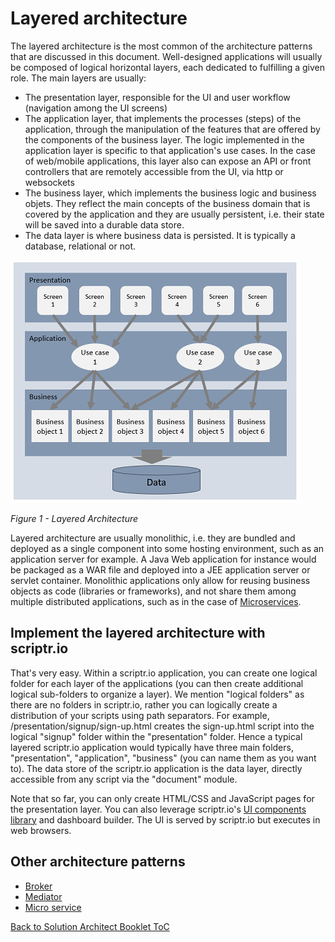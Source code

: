 # Layered architecture

The layered architecture is the most common of the architecture patterns that are discussed in this document. 
Well-designed applications will usually be composed of logical horizontal layers, each dedicated to fulfilling a given role. The main layers are usually: 
- The presentation layer, responsible for the UI and user workflow (navigation among the UI screens)
- The application layer, that implements the processes (steps) of the application, through the manipulation of the features that are offered by the components of the business layer.
The logic implemented in the application layer is specific to that application's use cases. In the case of web/mobile applications, this layer also can expose an API or front controllers that are remotely accessible from the UI, via http or websockets
- The business layer, which implements the business logic and business objets. They reflect the main concepts of the business domain that is covered by the application and they are usually persistent, i.e. their state will be saved into a durable data store. 
- The data layer is where business data is persisted. It is typically a database, relational or not.

![layered architecture](./layered.PNG)

*Figure 1 - Layered Architecture*

Layered architecture are usually monolithic, i.e. they are bundled and deployed as a single component into some hosting environment, such as an application server for example. A Java Web application for instance would be packaged as a WAR file and deployed into a JEE application server or servlet container. Monolithic applications only allow for reusing business objects as code (libraries or frameworks), and not share them among multiple distributed applications, such as in the case of [Microservices](./micro_services.md).

## Implement the layered architecture with scriptr.io

That's very easy. Within a scriptr.io application, you can create one logical folder for each layer of the applications (you can then create additional logical sub-folders to organize a layer). We mention "logical folders" as there are no folders in scriptr.io, rather you can logically create a distribution of your scripts using path separators. For example, /presentation/signup/sign-up.html creates the sign-up.html script into the logical "signup" folder within the "presentation" folder. Hence a typical layered scriptr.io application would typically have three main folders, "presentation", "application", "business" (you can name them as you want to). The data store of the scriptr.io application is the data layer, directly accessible from any script via the "document" module.

Note that so far, you can only create HTML/CSS and JavaScript pages for the presentation layer. You can also leverage scriptr.io's [UI components library](https://github.com/scriptrdotio/UIComponents) and dashboard builder. The UI is served by scriptr.io but executes in web browsers.

## Other architecture patterns
- [Broker](./broker.md)
- [Mediator](./mediator.md)
- [Micro service](./micro_service.md)

[Back to Solution Architect Booklet ToC](./solution_architect_booklet.md#toc)

